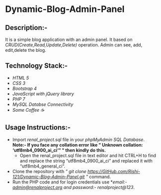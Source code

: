 # Dynamic-Blog-Admin-Panel

## Description:-

It is a simple blog application with an admin panel. It based on _CRUD(Create,Read,Update,Delete)_ operation. Admin can see, add, edit,delete the blog. 

## Technology Stack:-

* *HTML 5*
* *CSS 3*
* *Bootstrap 4*
* *JavaScript with jQuery library*
* *PHP 7*
* *MySQL Databse Connectivity*
* *Some Coffee ☕*

## Usage Instructions:-

* Import _renal_project.sql_ file in your _phpMyAdmin SQL Database_. <br />
  **Note:- If you face any collation error like " Unknown collation: ‘utf8mb4_0900_ai_ci‘” " then kindly do this.**
    * Open the renal_project.sql file in text editor and hit CTRL+H to find and replace the string “utf8mb4_0900_ai_ci” and replaced it with “utf8mb4_general_ci“.
* Clone the repository with _” git clone https://GitHub.com/Rishi-121/Dynamic-Blog-Admin-Panel.git ”_ command.
* Run the PHP code and for login credentials use **email:- admin@renalproject.org and password:- renalproject@123*.

